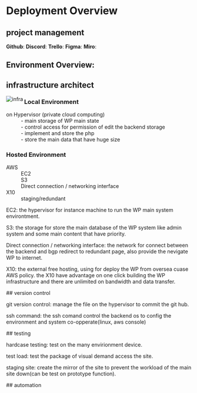 # Deployment Overview
## project management
**Github**: 
**Discord**:
**Trello**:
**Figma**:
**Miro**:
## Environment Overview:
<H2>infrastructure architect</H2>
<p><img align="left" src="https://i.ibb.co/W0h5npz/infrastructure.png" alt="infra" /></p>
<H3>Local Environment</H3>
<dl>
  <dt>on Hypervisor (private cloud computing)</dt>
  <dd>- main storage of WP main state</dd>
  <dd>- control access for permission of edit the backend storage</dd>
  <dd>- implement and store the php</dd>
  <dd>- store the main data that have huge size</dd>
</dl>
<H3>Hosted Environment</H3> 
<dl>
  <dt>AWS<dt>
  <dd>EC2</dd>
  <dd>S3</dd>
  <dd>Direct connection / networking interface</dd>
  <dt>X10</dt>
  <dd>staging/redundant</dd>
</dl>
<p>EC2: the hypervisor for instance machine to run the WP main system environtment.</p>
<p>S3: the storage for store the main database of the WP system like admin system and some main content that have priority.</p>
<p>Direct connection / networking interface: the network for connect between the backend and bgp redirect to redundant page, also provide the nevigate WP to internet.</p>
<p>X10: the external free hosting, using for deploy the WP from oversea cuase AWS policy. the X10 have advantage on one click building the WP infrastructure and there are unlimited on bandwidth and data transfer.</p>
## version control
<p>git version control: manage the file on the hypervisor to commit the git hub.</p>
<p>ssh command: the ssh comand control the backend os to config the environment and system co-opperate(linux, aws console)</p>
## testing
<p>hardcase testing: test on the many envirionment device.</p>
<p>test load: test the package of visual demand access the site.</p>
<p>staging site: create the mirror of the site to prevent the workload of the main site down(can be test on prototype function).</p>
## automation
